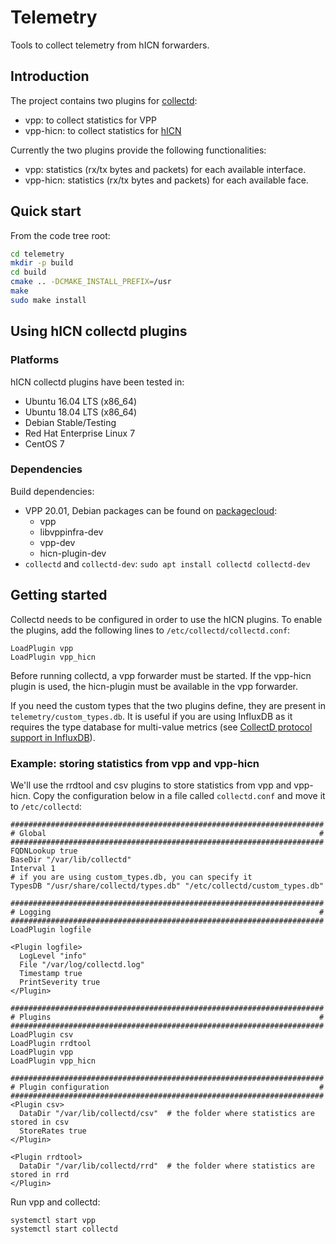 # Telemetry

Tools to collect telemetry from hICN forwarders.

## Introduction

The project contains two plugins for [collectd](https://github.com/collectd/collectd):
* vpp: to collect statistics for VPP
* vpp-hicn: to collect statistics for [hICN](https://github.com/FDio/hicn)

Currently the two plugins provide the following functionalities:
* vpp: statistics (rx/tx bytes and packets) for each available interface.
* vpp-hicn: statistics (rx/tx bytes and packets) for each available face.

## Quick start

From the code tree root:

```bash
cd telemetry
mkdir -p build
cd build
cmake .. -DCMAKE_INSTALL_PREFIX=/usr
make
sudo make install
```

## Using hICN collectd plugins

### Platforms

hICN collectd plugins have been tested in:

- Ubuntu 16.04 LTS (x86_64)
- Ubuntu 18.04 LTS (x86_64)
- Debian Stable/Testing
- Red Hat Enterprise Linux 7
- CentOS 7

### Dependencies

Build dependencies:

- VPP 20.01, Debian packages can be found on [packagecloud](https://packagecloud.io/fdio/release/install):
  - vpp
  - libvppinfra-dev
  - vpp-dev
  - hicn-plugin-dev
- `collectd` and `collectd-dev`: `sudo apt install collectd collectd-dev`

## Getting started

Collectd needs to be configured in order to use the hICN plugins.
To enable the plugins, add the following lines to `/etc/collectd/collectd.conf`:

```
LoadPlugin vpp
LoadPlugin vpp_hicn
```

Before running collectd, a vpp forwarder must be started. If the vpp-hicn plugin
is used, the hicn-plugin must be available in the vpp forwarder.

If you need the custom types that the two plugins define, they are present in
`telemetry/custom_types.db`. It is useful if you are using InfluxDB as it requires
the type database for multi-value metrics
(see [CollectD protocol support in InfluxDB](https://docs.influxdata.com/influxdb/v1.7/supported_protocols/collectd/)).

### Example: storing statistics from vpp and vpp-hicn

We'll use the rrdtool and csv plugins to store statistics from vpp and vpp-hicn.
Copy the configuration below in a file called `collectd.conf` and move
it to `/etc/collectd`:

```
######################################################################
# Global                                                             #
######################################################################
FQDNLookup true
BaseDir "/var/lib/collectd"
Interval 1
# if you are using custom_types.db, you can specify it
TypesDB "/usr/share/collectd/types.db" "/etc/collectd/custom_types.db"

######################################################################
# Logging                                                            #
######################################################################
LoadPlugin logfile

<Plugin logfile>
  LogLevel "info"
  File "/var/log/collectd.log"
  Timestamp true
  PrintSeverity true
</Plugin>

######################################################################
# Plugins                                                            #
######################################################################
LoadPlugin csv
LoadPlugin rrdtool
LoadPlugin vpp
LoadPlugin vpp_hicn

######################################################################
# Plugin configuration                                               #
######################################################################
<Plugin csv>
  DataDir "/var/lib/collectd/csv"  # the folder where statistics are stored in csv
  StoreRates true
</Plugin>

<Plugin rrdtool>
  DataDir "/var/lib/collectd/rrd"  # the folder where statistics are stored in rrd
</Plugin>
```

Run vpp and collectd:

```
systemctl start vpp
systemctl start collectd
```
